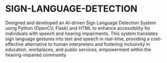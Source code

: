 # SIGN-LANGUAGE-DETECTION
Designed and developed an AI-driven Sign Language Detection System using Python (OpenCV, Flask) 
and HTML to enhance accessibility for individuals with speech and hearing impairments. This system 
translates sign language gestures into text and speech in real-time, providing a cost-effective 
alternative to human interpreters and fostering inclusivity in education, workplaces, and public 
services, empowerment within the hearing-impaired community
